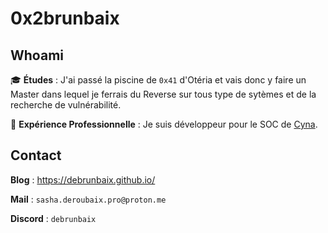 # 0x2brunbaix

## Whoami

🎓 **Études** : J'ai passé la piscine de `0x41` d'Otéria et vais donc y faire un Master dans lequel je ferrais du Reverse sur tous type de sytèmes et de la recherche de vulnérabilité.

💼 **Expérience Professionnelle** : Je suis développeur pour le SOC de [Cyna](https://cyna-it.fr/).

## Contact

**Blog** : https://debrunbaix.github.io/

**Mail** : `sasha.deroubaix.pro@proton.me`

**Discord** : `debrunbaix`
